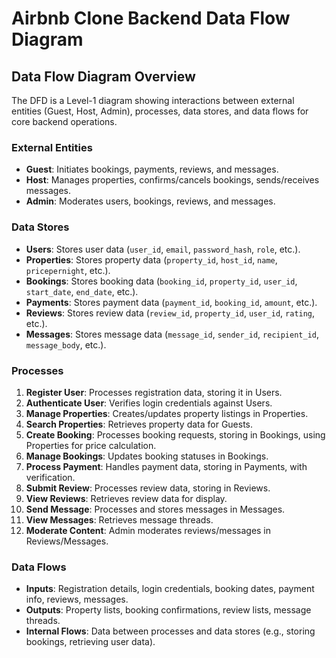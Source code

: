 # Airbnb Clone Backend Data Flow Diagram

## Data Flow Diagram Overview

The DFD is a Level-1 diagram showing interactions between external entities (Guest, Host, Admin), processes, data stores, and data flows for core backend operations.

### External Entities
- **Guest**: Initiates bookings, payments, reviews, and messages.
- **Host**: Manages properties, confirms/cancels bookings, sends/receives messages.
- **Admin**: Moderates users, bookings, reviews, and messages.

### Data Stores
- **Users**: Stores user data (`user_id`, `email`, `password_hash`, `role`, etc.).
- **Properties**: Stores property data (`property_id`, `host_id`, `name`, `pricepernight`, etc.).
- **Bookings**: Stores booking data (`booking_id`, `property_id`, `user_id`, `start_date`, `end_date`, etc.).
- **Payments**: Stores payment data (`payment_id`, `booking_id`, `amount`, etc.).
- **Reviews**: Stores review data (`review_id`, `property_id`, `user_id`, `rating`, etc.).
- **Messages**: Stores message data (`message_id`, `sender_id`, `recipient_id`, `message_body`, etc.).

### Processes
1. **Register User**: Processes registration data, storing it in Users.
2. **Authenticate User**: Verifies login credentials against Users.
3. **Manage Properties**: Creates/updates property listings in Properties.
4. **Search Properties**: Retrieves property data for Guests.
5. **Create Booking**: Processes booking requests, storing in Bookings, using Properties for price calculation.
6. **Manage Bookings**: Updates booking statuses in Bookings.
7. **Process Payment**: Handles payment data, storing in Payments, with verification.
8. **Submit Review**: Processes review data, storing in Reviews.
9. **View Reviews**: Retrieves review data for display.
10. **Send Message**: Processes and stores messages in Messages.
11. **View Messages**: Retrieves message threads.
12. **Moderate Content**: Admin moderates reviews/messages in Reviews/Messages.

### Data Flows
- **Inputs**: Registration details, login credentials, booking dates, payment info, reviews, messages.
- **Outputs**: Property lists, booking confirmations, review lists, message threads.
- **Internal Flows**: Data between processes and data stores (e.g., storing bookings, retrieving user data).

